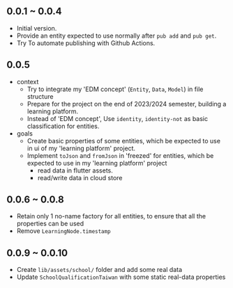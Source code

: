 ## 0.0.1 ~ 0.0.4
- Initial version.
- Provide an entity expected to use normally after `pub add` and `pub get`.
- Try To automate publishing with Github Actions.

## 0.0.5
- context
  - Try to integrate my 'EDM concept' (`Entity`, `Data`, `Model`) in file structure
  - Prepare for the project on the end of 2023/2024 semester, building a learning platform.
  - Instead of 'EDM concept', Use `identity`, `identity-not` as basic classification for entities.
- goals
  - Create basic properties of some entities, which be expected to use in ui of my 'learning platform' project.
  - Implement `toJson` and `fromJson` in 'freezed' for entities, which be expected to use in my 'learning platform' project
    - read data in flutter assets.
    - read/write data in cloud store

## 0.0.6 ~ 0.0.8
- Retain only 1 no-name factory for all entities, to ensure that all the properties can be used
- Remove `LearningNode.timestamp`

## 0.0.9 ~ 0.0.10
- Create `lib/assets/school/` folder and add some real data
- Update `SchoolQualificationTaiwan` with some static real-data properties